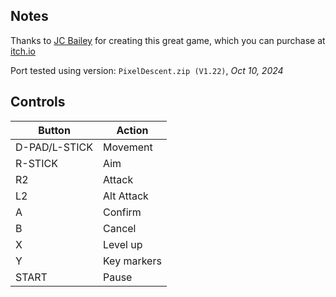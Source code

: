 ## Notes

Thanks to [JC Bailey](https://jc-bailey.itch.io) for creating this great game, which you can purchase at [itch.io](https://jc-bailey.itch.io/pixel-descent)

Port tested using version: `PixelDescent.zip (V1.22)`, *Oct 10, 2024*

## Controls

| Button        | Action      |
| ------------- | ----------- |
| D-PAD/L-STICK | Movement    |
| R-STICK       | Aim         |
| R2            | Attack      |
| L2            | Alt Attack  |
| A             | Confirm     |
| B             | Cancel      |
| X             | Level up    |
| Y             | Key markers |
| START         | Pause       |
